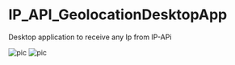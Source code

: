 # IP_API_GeolocationDesktopApp

Desktop application to receive any Ip from IP-APi 

![pic](https://pbs.twimg.com/media/FXiLSjgWAAAf84N?format=png&name=small )
![pic](https://pbs.twimg.com/media/FXiLU6RWAAACS_f?format=png&name=small )
